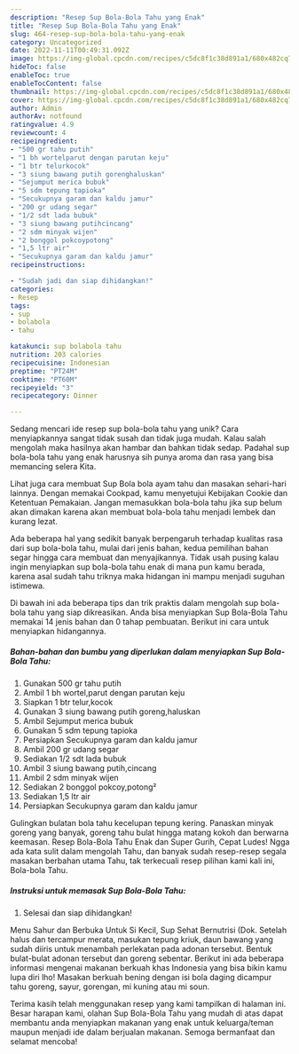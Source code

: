 ```yaml
---
description: "Resep Sup Bola-Bola Tahu yang Enak"
title: "Resep Sup Bola-Bola Tahu yang Enak"
slug: 464-resep-sup-bola-bola-tahu-yang-enak
category: Uncategorized
date: 2022-11-11T00:49:31.092Z
image: https://img-global.cpcdn.com/recipes/c5dc8f1c38d891a1/680x482cq70/sup-bola-bola-tahu-foto-resep-utama.jpg
hideToc: false
enableToc: true
enableTocContent: false
thumbnail: https://img-global.cpcdn.com/recipes/c5dc8f1c38d891a1/680x482cq70/sup-bola-bola-tahu-foto-resep-utama.jpg
cover: https://img-global.cpcdn.com/recipes/c5dc8f1c38d891a1/680x482cq70/sup-bola-bola-tahu-foto-resep-utama.jpg
author: Admin
authorAv: notfound
ratingvalue: 4.9
reviewcount: 4
recipeingredient:
- "500 gr tahu putih"
- "1 bh wortelparut dengan parutan keju"
- "1 btr telurkocok"
- "3 siung bawang putih gorenghaluskan"
- "Sejumput merica bubuk"
- "5 sdm tepung tapioka"
- "Secukupnya garam dan kaldu jamur"
- "200 gr udang segar"
- "1/2 sdt lada bubuk"
- "3 siung bawang putihcincang"
- "2 sdm minyak wijen"
- "2 bonggol pokcoypotong"
- "1,5 ltr air"
- "Secukupnya garam dan kaldu jamur"
recipeinstructions:

- "Sudah jadi dan siap dihidangkan!"
categories:
- Resep
tags:
- sup
- bolabola
- tahu

katakunci: sup bolabola tahu 
nutrition: 203 calories
recipecuisine: Indonesian
preptime: "PT24M"
cooktime: "PT60M"
recipeyield: "3"
recipecategory: Dinner

---
```





Sedang mencari ide resep sup bola-bola tahu yang unik? Cara menyiapkannya sangat tidak susah dan tidak juga mudah. Kalau salah mengolah maka hasilnya akan hambar dan bahkan tidak sedap. Padahal sup bola-bola tahu yang enak harusnya sih punya aroma dan rasa yang bisa memancing selera Kita.





Lihat juga cara membuat Sup Bola bola ayam tahu dan masakan sehari-hari lainnya. Dengan memakai Cookpad, kamu menyetujui Kebijakan Cookie dan Ketentuan Pemakaian. Jangan memasukkan bola-bola tahu jika sup belum akan dimakan karena akan membuat bola-bola tahu menjadi lembek dan kurang lezat.

Ada beberapa hal yang sedikit banyak berpengaruh terhadap kualitas rasa dari sup bola-bola tahu, mulai dari jenis bahan, kedua pemilihan bahan segar hingga cara membuat dan menyajikannya. Tidak usah pusing kalau ingin menyiapkan sup bola-bola tahu enak di mana pun kamu berada, karena asal sudah tahu triknya maka hidangan ini mampu menjadi suguhan istimewa.






Di bawah ini ada beberapa tips dan trik praktis dalam mengolah sup bola-bola tahu yang siap dikreasikan. Anda bisa menyiapkan Sup Bola-Bola Tahu memakai 14 jenis bahan dan 0 tahap pembuatan. Berikut ini cara untuk menyiapkan hidangannya.

<!--inarticleads1-->

##### Bahan-bahan dan bumbu yang diperlukan dalam menyiapkan Sup Bola-Bola Tahu:

1. Gunakan 500 gr tahu putih
1. Ambil 1 bh wortel,parut dengan parutan keju
1. Siapkan 1 btr telur,kocok
1. Gunakan 3 siung bawang putih goreng,haluskan
1. Ambil Sejumput merica bubuk
1. Gunakan 5 sdm tepung tapioka
1. Persiapkan Secukupnya garam dan kaldu jamur
1. Ambil 200 gr udang segar
1. Sediakan 1/2 sdt lada bubuk
1. Ambil 3 siung bawang putih,cincang
1. Ambil 2 sdm minyak wijen
1. Sediakan 2 bonggol pokcoy,potong²
1. Sediakan 1,5 ltr air
1. Persiapkan Secukupnya garam dan kaldu jamur


Gulingkan bulatan bola tahu kecelupan tepung kering. Panaskan minyak goreng yang banyak, goreng tahu bulat hingga matang kokoh dan berwarna keemasan. Resep Bola-Bola Tahu Enak dan Super Gurih, Cepat Ludes! Ngga ada kata sulit dalam mengolah Tahu, dan banyak sudah resep-resep segala masakan berbahan utama Tahu, tak terkecuali resep pilihan kami kali ini, Bola-bola Tahu. 

<!--inarticleads2-->

##### Instruksi untuk memasak Sup Bola-Bola Tahu:


1. Selesai dan siap dihidangkan!

Menu Sahur dan Berbuka Untuk Si Kecil, Sup Sehat Bernutrisi (Dok. Setelah halus dan tercampur merata, masukan tepung kriuk, daun bawang yang sudah diiris untuk menambah perlekatan pada adonan tersebut. Bentuk bulat-bulat adonan tersebut dan goreng sebentar. Berikut ini ada beberapa informasi mengenai makanan berkuah khas Indonesia yang bisa bikin kamu lupa diri lho! Masakan berkuah bening dengan isi bola daging dicampur tahu goreng, sayur, gorengan, mi kuning atau mi soun. 

Terima kasih telah menggunakan resep yang kami tampilkan di halaman ini. Besar harapan kami, olahan Sup Bola-Bola Tahu yang mudah di atas dapat membantu anda menyiapkan makanan yang enak untuk keluarga/teman maupun menjadi ide dalam berjualan makanan. Semoga bermanfaat dan selamat mencoba!
